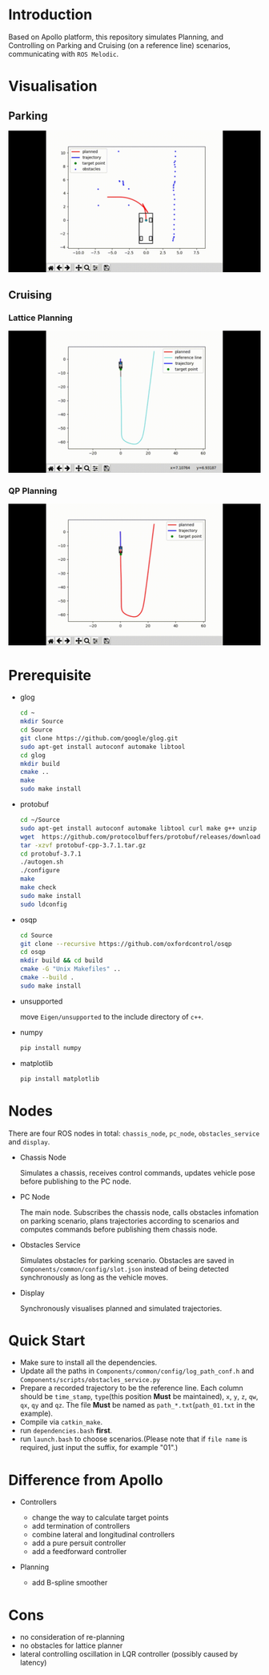 # Introduction

Based on Apollo platform, this repository simulates Planning, and Controlling on Parking and Cruising (on a reference line) scenarios, communicating with `ROS Melodic`. 

# Visualisation

## Parking

![](assets/parking_scenario.gif)

## Cruising

### Lattice Planning

![](assets/cruising_2.gif)

### QP Planning

![](assets/cruising_1.gif)

# Prerequisite

- glog
    
    ```bash
    cd ~ 
    mkdir Source
    cd Source
    git clone https://github.com/google/glog.git
    sudo apt-get install autoconf automake libtool
    cd glog
    mkdir build
    cmake ..
    make
    sudo make install
    ```
           
- protobuf

    ```bash
    cd ~/Source
    sudo apt-get install autoconf automake libtool curl make g++ unzip
    wget  https://github.com/protocolbuffers/protobuf/releases/download/v3.7.1/protobuf-cpp-3.7.1.tar.gz
    tar -xzvf protobuf-cpp-3.7.1.tar.gz
    cd protobuf-3.7.1
    ./autogen.sh
    ./configure
    make
    make check
    sudo make install
    sudo ldconfig
    ```

- osqp

    ```bash
    cd Source
    git clone --recursive https://github.com/oxfordcontrol/osqp
    cd osqp
    mkdir build && cd build
    cmake -G "Unix Makefiles" ..
    cmake --build .
    sudo make install
    ```

- unsupported
  
  move `Eigen/unsupported` to the include directory of `c++`.

- numpy
  
    ```bash
    pip install numpy
    ```

- matplotlib
  
    ```bash
    pip install matplotlib
    ```

# Nodes

There are four ROS nodes in total: `chassis_node`, `pc_node`, `obstacles_service` and `display`. 

- Chassis Node

    Simulates a chassis, receives control commands, updates vehicle pose before publishing to the PC node.

- PC Node
  
    The main node. Subscribes the chassis node, calls obstacles infomation on parking scenario, plans trajectories according to scenarios and computes commands before publishing them chassis node.

- Obstacles Service
  
  Simulates obstacles for parking scenario. Obstacles are saved in `Components/common/config/slot.json` instead of being detected synchronously as long as the vehicle moves.

- Display

    Synchronously visualises planned and simulated trajectories.

# Quick Start

- Make sure to install all the dependencies. 
- Update all the paths in `Components/common/config/log_path_conf.h` and `Components/scripts/obstacles_service.py`
- Prepare a recorded trajectory to be the reference line. Each column should be `time_stamp`, `type`(this position **Must** be maintained), `x`, `y`, `z`, `qw`, `qx`, `qy` and `qz`. The file **Must** be named as `path_*.txt`(`path_01.txt` in the example).
- Compile via `catkin_make`.
- run `dependencies.bash` **first**.
- run `launch.bash` to choose scenarios.(Please note that if `file name` is required, just input the suffix, for example "01".)

# Difference from Apollo

- Controllers
    - change the way to calculate target points
    - add termination of controllers
    - combine lateral and longitudinal controllers
    - add a pure persuit controller
    - add a feedforward controller
  
- Planning
    - add B-spline smoother

# Cons

- no consideration of re-planning
- no obstacles for lattice planner
- lateral controlling oscillation in LQR controller (possibly caused by latency)
